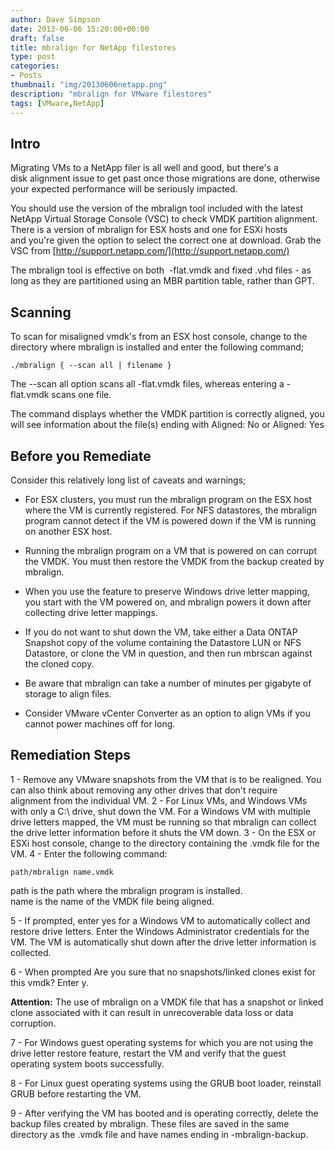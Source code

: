 ```yaml
---
author: Dave Simpson
date: 2013-06-06 15:20:00+00:00
draft: false
title: mbralign for NetApp filestores
type: post
categories:
- Posts
thumbnail: "img/20130606netapp.png"
description: "mbralign for VMware filestores"
tags: [VMware,NetApp]
---
```


## Intro
Migrating VMs to a NetApp filer is all well and good, but there's a disk alignment issue to get past once those migrations are done, otherwise your expected performance will be seriously impacted.   
  
You should use the version of the mbralign tool included with the latest NetApp Virtual Storage Console (VSC) to check VMDK partition alignment. There is a version of mbralign for ESX hosts and one for ESXi hosts and you're given the option to select the correct one at download. Grab the VSC from [http://support.netapp.com/](http://support.netapp.com/)  

The mbralign tool is effective on both  -flat.vmdk and fixed .vhd files - as long as they are partitioned using an MBR partition table, rather than GPT.

## Scanning
To scan for misaligned vmdk's from an ESX host console, change to the directory where mbralign is installed and enter the following command;

	./mbralign { --scan all | filename }

The --scan all option scans all -flat.vmdk files, whereas entering a -flat.vmdk scans one file. 

The command displays whether the VMDK partition is correctly aligned, you will see information about the file(s) ending with Aligned: No or Aligned: Yes 

## Before you Remediate

Consider this relatively long list of caveats and warnings;  
  

- For ESX clusters, you must run the mbralign program on the ESX host where the VM is currently registered. For NFS datastores, the mbralign program cannot detect if the VM is powered down if the VM is running on another ESX host.   

- Running the mbralign program on a VM that is powered on can corrupt the VMDK. You must then restore the VMDK from the backup created by mbralign.   

- When you use the feature to preserve Windows drive letter mapping, you start with the VM powered on, and mbralign powers it down after collecting drive letter mappings.   

- If you do not want to shut down the VM, take either a Data ONTAP Snapshot copy of the volume containing the Datastore LUN or NFS Datastore, or clone the VM in question, and then run mbrscan against the cloned copy.   

- Be aware that mbralign can take a number of minutes per gigabyte of storage to align files.   

- Consider VMware vCenter Converter as an option to align VMs if you cannot power machines off for long.  
  
## Remediation Steps
  
1 - Remove any VMware snapshots from the VM that is to be realigned. You can also think about removing any other drives that don't require alignment from the individual VM.
2 - For Linux VMs, and Windows VMs with only a C:\ drive, shut down the VM. For a Windows VM with multiple drive letters mapped, the VM must be running so that mbralign can collect the drive letter information before it shuts the VM down. 
3 - On the ESX or ESXi host console, change to the directory containing the .vmdk file for the VM. 
4 - Enter the following command: 

	path/mbralign name.vmdk

path is the path where the mbralign program is installed.   
name is the name of the VMDK file being aligned. 

5 - If prompted, enter yes for a Windows VM to automatically collect and restore drive letters. Enter the Windows Administrator credentials for the VM. The VM is automatically shut down after the drive letter information is collected. 

6 - When prompted Are you sure that no snapshots/linked clones exist for this vmdk? Enter y. 

**Attention:** The use of mbralign on a VMDK file that has a snapshot or linked clone associated with it can result in unrecoverable data loss or data corruption. 

7 - For Windows guest operating systems for which you are not using the drive letter restore feature, restart the VM and verify that the guest operating system boots successfully. 

8 - For Linux guest operating systems using the GRUB boot loader, reinstall GRUB before restarting the VM. 

9 - After verifying the VM has booted and is operating correctly, delete the backup files created by mbralign. These files are saved in the same directory as the .vmdk file and have names ending in -mbralign-backup. 
